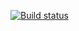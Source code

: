 [![Build status](https://ci.appveyor.com/api/projects/status/gqlk4dqgawa1jb83?svg=true)](https://ci.appveyor.com/project/AnnaInga/page-object)
